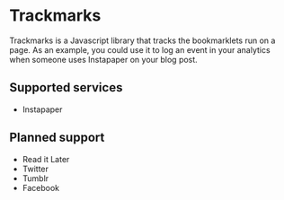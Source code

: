 # Trackmarks

Trackmarks is a Javascript library that tracks the bookmarklets run on a page. As an example, you could use it to log an event in your analytics when someone uses Instapaper on your blog post.

## Supported services

* Instapaper

## Planned support

* Read it Later
* Twitter
* Tumblr
* Facebook
